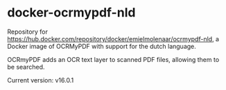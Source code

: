 # docker-ocrmypdf-nld

Repository for https://hub.docker.com/repository/docker/emielmolenaar/ocrmypdf-nld, a Docker image of OCRMyPDF with support for the dutch language.

OCRmyPDF adds an OCR text layer to scanned PDF files, allowing them to be searched.

Current version: v16.0.1
